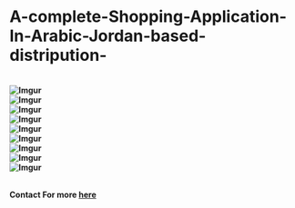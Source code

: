 # A-complete-Shopping-Application-In-Arabic-Jordan-based-distripution-
<br width="200" height="200"><b> ![Imgur](https://raw.githubusercontent.com/RashedAlkhatib/A-complete-Shopping-Application-In-Arabic-Jordan-based-distripution-/master/Webp.net-resizeimage%20(15).png)
 <br width="200" height="200"><b> ![Imgur](https://raw.githubusercontent.com/RashedAlkhatib/A-complete-Shopping-Application-In-Arabic-Jordan-based-distripution-/master/screen.jpg)
 <br><b> ![Imgur](https://raw.githubusercontent.com/RashedAlkhatib/A-complete-Shopping-Application-In-Arabic-Jordan-based-distripution-/master/screen2.jpg)
 <br><b> ![Imgur](https://raw.githubusercontent.com/RashedAlkhatib/A-complete-Shopping-Application-In-Arabic-Jordan-based-distripution-/master/Webp.net-resizeimage%20(15).png)
 <br><b> ![Imgur](https://raw.githubusercontent.com/RashedAlkhatib/A-complete-Shopping-Application-In-Arabic-Jordan-based-distripution-/master/Webp.net-resizeimage%20(15).png)
 <br><b> ![Imgur](https://raw.githubusercontent.com/RashedAlkhatib/A-complete-Shopping-Application-In-Arabic-Jordan-based-distripution-/master/Webp.net-resizeimage%20(15).png)
 <br><b> ![Imgur](https://raw.githubusercontent.com/RashedAlkhatib/A-complete-Shopping-Application-In-Arabic-Jordan-based-distripution-/master/Webp.net-resizeimage%20(15).png)
 <br><b> ![Imgur](https://raw.githubusercontent.com/RashedAlkhatib/A-complete-Shopping-Application-In-Arabic-Jordan-based-distripution-/master/Webp.net-resizeimage%20(15).png)
 <br><b> ![Imgur](https://raw.githubusercontent.com/RashedAlkhatib/A-complete-Shopping-Application-In-Arabic-Jordan-based-distripution-/master/Webp.net-resizeimage%20(15).png)
  
<br><b> Contact For more
  <a href="http://rashedalkhatib.epizy.com/" >here</a>
